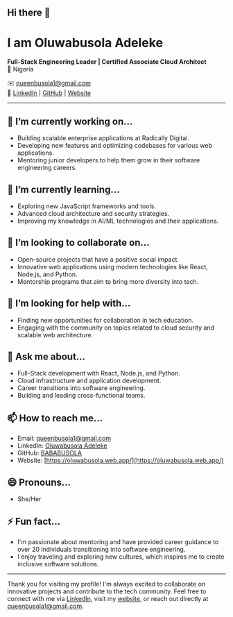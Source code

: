 ## Hi there 👋

<!--
**BABABUSOLA/BABABUSOLA** is a ✨ _special_ ✨ repository because its `README.md` (this file) appears on your GitHub profile.

Here are some ideas to get you started:

- 🔭 I’m currently working on ...
- 🌱 I’m currently learning ...
- 👯 I’m looking to collaborate on ...
- 🤔 I’m looking for help with ...
- 💬 Ask me about ...
- 📫 How to reach me: ...
- 😄 Pronouns: ...
- ⚡ Fun fact: ...
-->

# I am Oluwabusola Adeleke

**Full-Stack Engineering Leader | Certified Associate Cloud Architect**  
📍 Nigeria  
<!-- 📞 +234 8066109631 -->
✉️ [queenbusola1@gmail.com](mailto:queenbusola1@gmail.com)  
🔗 [LinkedIn](https://www.linkedin.com/in/adeleke-oluwabusola/) | [GitHub](https://github.com/BABABUSOLA) | [Website](https://oluwabusola.web.app/)

---

## 🔭 I’m currently working on...
- Building scalable enterprise applications at Radically Digital.
- Developing new features and optimizing codebases for various web applications.
- Mentoring junior developers to help them grow in their software engineering careers.

## 🌱 I’m currently learning...
- Exploring new JavaScript frameworks and tools.
- Advanced cloud architecture and security strategies.
- Improving my knowledge in AI/ML technologies and their applications.

## 👯 I’m looking to collaborate on...
- Open-source projects that have a positive social impact.
- Innovative web applications using modern technologies like React, Node.js, and Python.
- Mentorship programs that aim to bring more diversity into tech.

## 🤔 I’m looking for help with...
- Finding new opportunities for collaboration in tech education.
- Engaging with the community on topics related to cloud security and scalable web architecture.

## 💬 Ask me about...
- Full-Stack development with React, Node.js, and Python.
- Cloud infrastructure and application development.
- Career transitions into software engineering.
- Building and leading cross-functional teams.

## 📫 How to reach me...
- Email: [queenbusola1@gmail.com](mailto:queenbusola1@gmail.com)
- LinkedIn: [Oluwabusola Adeleke](https://www.linkedin.com/in/adeleke-oluwabusola/)
- GitHub: [BABABUSOLA](https://github.com/BABABUSOLA)
- Website: [https://oluwabusola.web.app/](https://oluwabusola.web.app/)

## 😄 Pronouns...
- She/Her

## ⚡ Fun fact...
- I'm passionate about mentoring and have provided career guidance to over 20 individuals transitioning into software engineering.
- I enjoy traveling and exploring new cultures, which inspires me to create inclusive software solutions.

---

Thank you for visiting my profile! I'm always excited to collaborate on innovative projects and contribute to the tech community. Feel free to connect with me via [LinkedIn](https://www.linkedin.com/in/adeleke-oluwabusola/), visit my [website](https://oluwabusola.web.app/), or reach out directly at [queenbusola1@gmail.com](mailto:queenbusola1@gmail.com).
